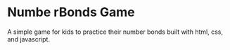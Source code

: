 # Numbe rBonds Game

A simple game for kids to practice their number bonds built with html, css, and javascript.
